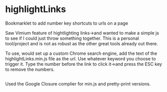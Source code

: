 # highlightLinks
Bookmarklet to add number key shortcuts to urls on a page

Saw Vimium feature of hightlighting links->and wanted to make a simple js to see if I could just throw something together.  This is a personal tool/project and is not as robust as the other great tools already out there.

To use, would set up a custom Chrome search engine, add the text of the highlightLinks.min.js file as the url.  Use whatever keyword you choose to trigger it.  Type the number before the link to click it->and press the ESC key to remove the numbers.

##
Used the Google Closure complier for min.js and pretty-print versions. 
